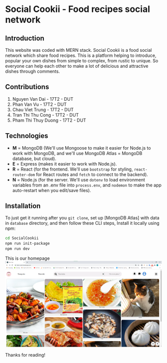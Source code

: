 # Social Cookii - Food recipes social network
## Introduction
This website was coded with MERN stack.
Social Cookii is a food social network which share food recipes. This is a platform helping to introduce, popular your own dishes from simple to complex, from rustic to unique. So everyone can help each other to make a lot of delicious and attractive dishes through comments.

## Contributions
1. Nguyen Van Dai - 17T2 - DUT
2. Phan Van Vu - 17T2 - DUT
3. Chau Viet Trung - 17T2 - DUT
4. Tran Thi Thu Cong - 17T2 - DUT
5. Pham Thi Thuy Duong - 17T2 - DUT

## Technologies

- **M** = MongoDB (We'll use Mongoose to make it easier for Node.js to work with MongoDB, and we'll use MongoDB Atlas = MongoDB database, but cloud).
- **E** = Express (makes it easier to work with Node.js).
- **R** = React (for the frontend. We'll use `bootstrap` for styling, `react-router-dom` for React routes and `fetch` to connect to the backend).
- **N** = Node.js (for the server. We'll use `dotenv` to load environment variables from an .env file into `process.env`, and `nodemon` to make the app auto-restart when you edit/save files).


## Installation
To just get it running after you `git clone`, set up [MongoDB Atlas] with data in `database` directory, and then follow these CLI steps, Install it locally using npm:

```bash
cd SocialCookii
npm run init-package
npm run dev


```
This is our homepage
![homepage](screenshots/homepage.png)

Thanks for reading!
